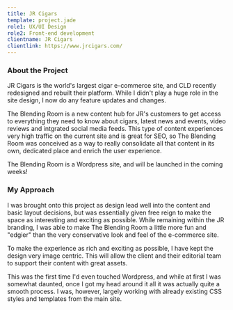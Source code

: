 ```yaml
---
title: JR Cigars
template: project.jade
role1: UX/UI Design
role2: Front-end development
clientname: JR Cigars
clientlink: https://www.jrcigars.com/
---
```


<div class="col-sm-6">
  <h3>About the Project</h3>
  <p>JR Cigars is the world's largest cigar e-commerce site, and CLD recently redesigned and rebuilt their platform. While I didn't play a huge role in the site design, I now do any feature updates and changes.</p>
  <p>The Blending Room is a new content hub for JR's customers to get access to everything they need to know about cigars, latest news and events, video reviews and intgrated social media feeds. This type of content experiences very high traffic on the current site and is great for SEO, so The Blending Room was conceived as a way to really consolidate all that content in its own, dedicated place and enrich the user experience.</p>
  <p>The Blending Room is a Wordpress site, and will be launched in the coming weeks!</p>
</div>

<div class="col-sm-6">
  <h3>My Approach</h3>
  <p>I was brought onto this project as design lead well into the content and basic layout decisions, but was essentially given free reign to make the space as interesting and exciting as possible. While remaining within the JR branding, I was able to make The Blending Room a little more fun and "edgier" than the very conservative look and feel of the e-commerce site.</p>
  <p>To make the experience as rich and exciting as possible, I have kept the design very image centric. This will allow the client and their editorial team to support their content with great assets.</p>
  <p>This was the first time I'd even touched Wordpress, and while at first I was somewhat daunted, once I got my head around it all it was actually quite a smooth process. I was, however, largely working with already existing CSS styles and templates from the main site.</p>
</div>